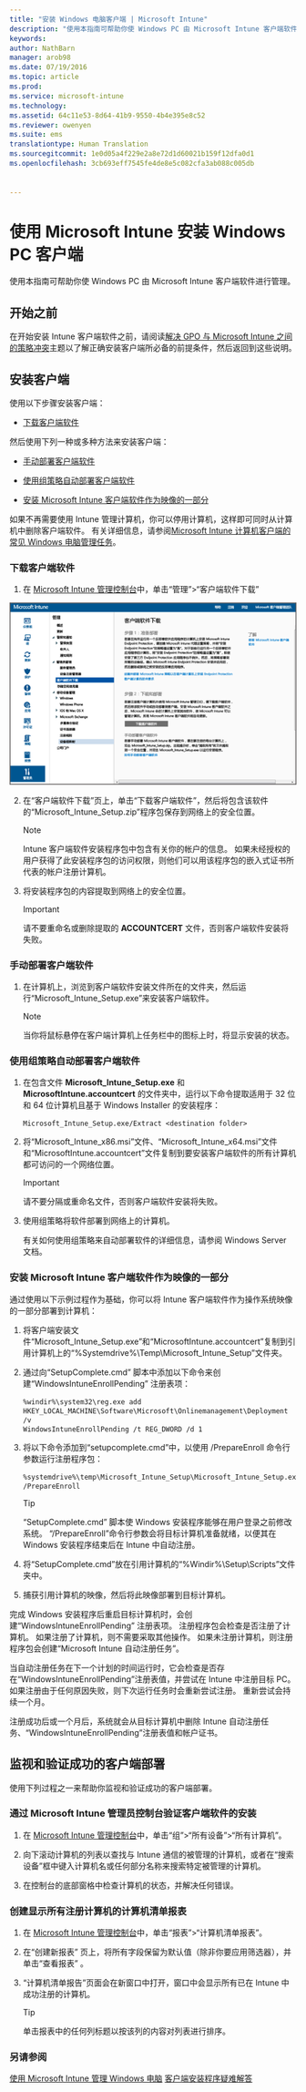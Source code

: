 ```yaml
---
title: "安装 Windows 电脑客户端 | Microsoft Intune"
description: "使用本指南可帮助你使 Windows PC 由 Microsoft Intune 客户端软件进行管理。"
keywords: 
author: NathBarn
manager: arob98
ms.date: 07/19/2016
ms.topic: article
ms.prod: 
ms.service: microsoft-intune
ms.technology: 
ms.assetid: 64c11e53-8d64-41b9-9550-4b4e395e8c52
ms.reviewer: owenyen
ms.suite: ems
translationtype: Human Translation
ms.sourcegitcommit: 1e0d05a4f229e2a8e72d1d60021b159f12dfa0d1
ms.openlocfilehash: 3cb693eff7545fe4de8e5c082cfa3ab088c005db


---
```


# 使用 Microsoft Intune 安装 Windows PC 客户端
使用本指南可帮助你使 Windows PC 由 Microsoft Intune 客户端软件进行管理。

## 开始之前
在开始安装 Intune 客户端软件之前，请阅读[解决 GPO 与 Microsoft Intune 之间的策略冲突](resolve-gpo-and-microsoft-intune-policy-conflicts.md)主题以了解正确安装客户端所必备的前提条件，然后返回到这些说明。

## 安装客户端
使用以下步骤安装客户端：

-   [下载客户端软件](#to-download-the-client-software)

然后使用下列一种或多种方法来安装客户端：

-   [手动部署客户端软件](#to-manually-deploy-the-client-software)

-   [使用组策略自动部署客户端软件](#to-automatically-deploy-the-client-software-by-using-group-policy)

-   [安装 Microsoft Intune 客户端软件作为映像的一部分](#install-the-microsoft-intune-client-software-as-part-of-an-image)

如果不再需要使用 Intune 管理计算机，你可以停用计算机，这样即可同时从计算机中删除客户端软件。 有关详细信息，请参阅[Microsoft Intune 计算机客户端的常见 Windows 电脑管理任务](common-windows-pc-management-tasks-with-the-microsoft-intune-computer-client.md)。

### 下载客户端软件

1.  在 [Microsoft Intune 管理控制台](https://manage.microsoft.com/)中，单击“管理”&gt;“客户端软件下载”

  ![下载 Intune PC 客户端](./media/pc-SA-client-download.png)

2.  在“客户端软件下载”页上，单击“下载客户端软件”，然后将包含该软件的“Microsoft_Intune_Setup.zip”程序包保存到网络上的安全位置。

    > [!NOTE]
    > Intune 客户端软件安装程序包中包含有关你的帐户的信息。 如果未经授权的用户获得了此安装程序包的访问权限，则他们可以用该程序包的嵌入式证书所代表的帐户注册计算机。

3.  将安装程序包的内容提取到网络上的安全位置。

    > [!IMPORTANT]
    > 请不要重命名或删除提取的 **ACCOUNTCERT** 文件，否则客户端软件安装将失败。

### 手动部署客户端软件

1.  在计算机上，浏览到客户端软件安装文件所在的文件夹，然后运行“Microsoft_Intune_Setup.exe”来安装客户端软件。

    > [!NOTE]
    > 当你将鼠标悬停在客户端计算机上任务栏中的图标上时，将显示安装的状态。

### 使用组策略自动部署客户端软件

1.  在包含文件 **Microsoft_Intune_Setup.exe** 和 **MicrosoftIntune.accountcert** 的文件夹中，运行以下命令提取适用于 32 位和 64 位计算机且基于 Windows Installer 的安装程序：

    ```
    Microsoft_Intune_Setup.exe/Extract <destination folder>
    ```

2.  将“Microsoft_Intune_x86.msi”文件、“Microsoft_Intune_x64.msi”文件和“MicrosoftIntune.accountcert”文件复制到要安装客户端软件的所有计算机都可访问的一个网络位置。

    > [!IMPORTANT]
    > 请不要分隔或重命名文件，否则客户端软件安装将失败。

3.  使用组策略将软件部署到网络上的计算机。

    有关如何使用组策略来自动部署软件的详细信息，请参阅 Windows Server 文档。

### 安装 Microsoft Intune 客户端软件作为映像的一部分
通过使用以下示例过程作为基础，你可以将 Intune 客户端软件作为操作系统映像的一部分部署到计算机：

1.  将客户端安装文件“Microsoft_Intune_Setup.exe”和“MicrosoftIntune.accountcert”复制到引用计算机上的“%Systemdrive%\Temp\Microsoft_Intune_Setup”文件夹。

2.  通过向“SetupComplete.cmd”  脚本中添加以下命令来创建“WindowsIntuneEnrollPending”  注册表项：

    ```
    %windir%\system32\reg.exe add HKEY_LOCAL_MACHINE\Software\Microsoft\Onlinemanagement\Deployment /v
    WindowsIntuneEnrollPending /t REG_DWORD /d 1
    ```

3.  将以下命令添加到“setupcomplete.cmd”中，以使用 /PrepareEnroll 命令行参数运行注册程序包：

    ```
    %systemdrive%\temp\Microsoft_Intune_Setup\Microsoft_Intune_Setup.exe /PrepareEnroll
    ```
    > [!TIP]
    > “SetupComplete.cmd”  脚本使 Windows 安装程序能够在用户登录之前修改系统。 “/PrepareEnroll”命令行参数会将目标计算机准备就绪，以便其在 Windows 安装程序结束后在 Intune 中自动注册。

4.  将“SetupComplete.cmd”放在引用计算机的“%Windir%\Setup\Scripts”文件夹中。

5.  捕获引用计算机的映像，然后将此映像部署到目标计算机。

完成 Windows 安装程序后重启目标计算机时，会创建“WindowsIntuneEnrollPending”  注册表项。 注册程序包会检查是否注册了计算机。 如果注册了计算机，则不需要采取其他操作。 如果未注册计算机，则注册程序包会创建“Microsoft Intune 自动注册任务”。

当自动注册任务在下一个计划的时间运行时，它会检查是否存在“WindowsIntuneEnrollPending”注册表值，并尝试在 Intune 中注册目标 PC。 如果注册由于任何原因失败，则下次运行任务时会重新尝试注册。 重新尝试会持续一个月。

注册成功后或一个月后，系统就会从目标计算机中删除 Intune 自动注册任务、“WindowsIntuneEnrollPending”注册表值和帐户证书。

## 监视和验证成功的客户端部署
使用下列过程之一来帮助你监视和验证成功的客户端部署。

### 通过 Microsoft Intune 管理员控制台验证客户端软件的安装

1.  在 [Microsoft Intune 管理控制台](https://manage.microsoft.com/)中，单击“组”&gt;“所有设备”&gt;“所有计算机”。

2.  向下滚动计算机的列表以查找与 Intune 通信的被管理的计算机，或者在“搜索设备”框中键入计算机名或任何部分名称来搜索特定被管理的计算机。

3.  在控制台的底部窗格中检查计算机的状态，并解决任何错误。

### 创建显示所有注册计算机的计算机清单报表

1.  在 [Microsoft Intune 管理控制台](https://manage.microsoft.com/)中，单击“报表”&gt;“计算机清单报表”。

2.  在“创建新报表”  页上，将所有字段保留为默认值（除非你要应用筛选器），并单击“查看报表” 。

3.  “计算机清单报告”页面会在新窗口中打开，窗口中会显示所有已在 Intune 中成功注册的计算机。

    > [!TIP]
    > 单击报表中的任何列标题以按该列的内容对列表进行排序。


### 另请参阅
[使用 Microsoft Intune 管理 Windows 电脑](manage-windows-pcs-with-microsoft-intune.md)
[客户端安装程序疑难解答](../troubleshoot/troubleshoot-client-setup-in-microsoft-intune)



<!--HONumber=Jul16_HO3-->


